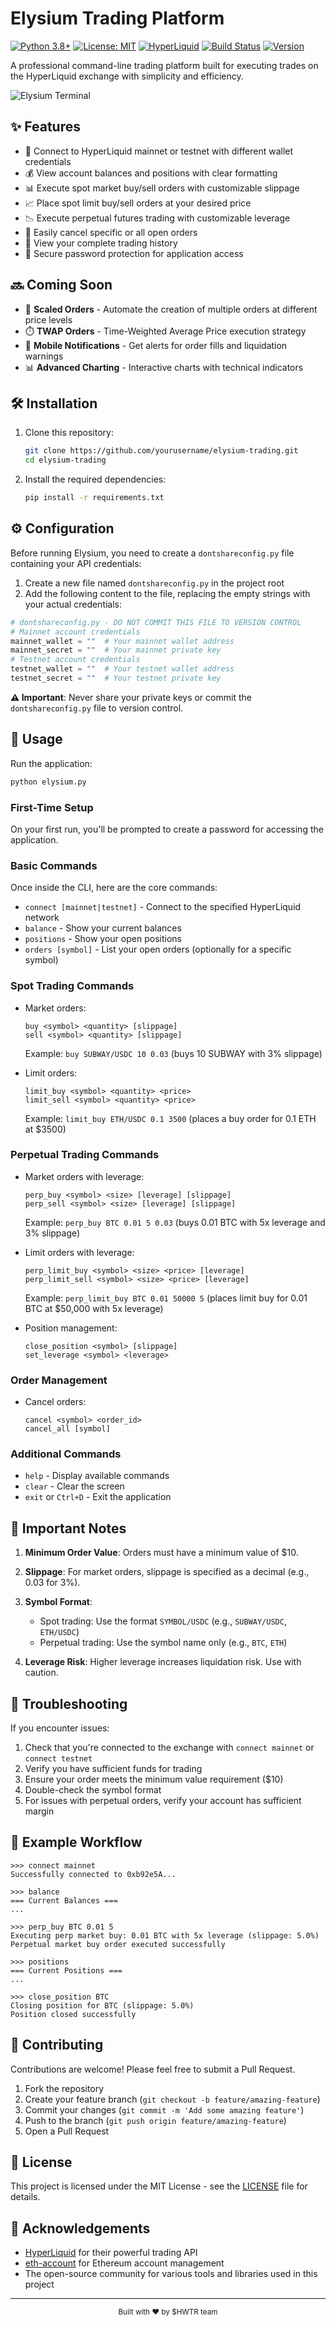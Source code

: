 # Elysium Trading Platform

[![Python 3.8+](https://img.shields.io/badge/Python-3.8+-blue.svg)](https://www.python.org/downloads/)
[![License: MIT](https://img.shields.io/badge/License-MIT-yellow.svg)](https://opensource.org/licenses/MIT)
[![HyperLiquid](https://img.shields.io/badge/HyperLiquid-API-green.svg)](https://hyperliquid.xyz)
[![Build Status](https://img.shields.io/badge/build-passing-brightgreen.svg)]()
[![Version](https://img.shields.io/badge/version-1.0.0-blue.svg)]()

A professional command-line trading platform built for executing trades on the HyperLiquid exchange with simplicity and efficiency.

![Elysium Terminal](./poster.png)

## ✨ Features

- 🔄 Connect to HyperLiquid mainnet or testnet with different wallet credentials
- 💰 View account balances and positions with clear formatting
- 📊 Execute spot market buy/sell orders with customizable slippage
- 📈 Place spot limit buy/sell orders at your desired price
- 📉 Execute perpetual futures trading with customizable leverage
- 🚫 Easily cancel specific or all open orders
- 📜 View your complete trading history
- 🔐 Secure password protection for application access

## 🔜 Coming Soon

- 📐 **Scaled Orders** - Automate the creation of multiple orders at different price levels
- ⏱️ **TWAP Orders** - Time-Weighted Average Price execution strategy
- 📱 **Mobile Notifications** - Get alerts for order fills and liquidation warnings
- 📊 **Advanced Charting** - Interactive charts with technical indicators

## 🛠️ Installation

1. Clone this repository:
   ```bash
   git clone https://github.com/yourusername/elysium-trading.git
   cd elysium-trading
   ```

2. Install the required dependencies:
   ```bash
   pip install -r requirements.txt
   ```

## ⚙️ Configuration

Before running Elysium, you need to create a `dontshareconfig.py` file containing your API credentials:

1. Create a new file named `dontshareconfig.py` in the project root
2. Add the following content to the file, replacing the empty strings with your actual credentials:

```python
# dontshareconfig.py - DO NOT COMMIT THIS FILE TO VERSION CONTROL
# Mainnet account credentials
mainnet_wallet = ""  # Your mainnet wallet address
mainnet_secret = ""  # Your mainnet private key
# Testnet account credentials
testnet_wallet = ""  # Your testnet wallet address
testnet_secret = ""  # Your testnet private key
```

**⚠️ Important**: Never share your private keys or commit the `dontshareconfig.py` file to version control.

## 🚀 Usage

Run the application:

```bash
python elysium.py
```

### First-Time Setup

On your first run, you'll be prompted to create a password for accessing the application.

### Basic Commands

Once inside the CLI, here are the core commands:

- `connect [mainnet|testnet]` - Connect to the specified HyperLiquid network
- `balance` - Show your current balances
- `positions` - Show your open positions
- `orders [symbol]` - List your open orders (optionally for a specific symbol)

### Spot Trading Commands

- Market orders:
  ```
  buy <symbol> <quantity> [slippage]
  sell <symbol> <quantity> [slippage]
  ```
  Example: `buy SUBWAY/USDC 10 0.03` (buys 10 SUBWAY with 3% slippage)

- Limit orders:
  ```
  limit_buy <symbol> <quantity> <price>
  limit_sell <symbol> <quantity> <price>
  ```
  Example: `limit_buy ETH/USDC 0.1 3500` (places a buy order for 0.1 ETH at $3500)

### Perpetual Trading Commands

- Market orders with leverage:
  ```
  perp_buy <symbol> <size> [leverage] [slippage]
  perp_sell <symbol> <size> [leverage] [slippage]
  ```
  Example: `perp_buy BTC 0.01 5 0.03` (buys 0.01 BTC with 5x leverage and 3% slippage)

- Limit orders with leverage:
  ```
  perp_limit_buy <symbol> <size> <price> [leverage]
  perp_limit_sell <symbol> <size> <price> [leverage]
  ```
  Example: `perp_limit_buy BTC 0.01 50000 5` (places limit buy for 0.01 BTC at $50,000 with 5x leverage)

- Position management:
  ```
  close_position <symbol> [slippage]
  set_leverage <symbol> <leverage>
  ```

### Order Management

- Cancel orders:
  ```
  cancel <symbol> <order_id>
  cancel_all [symbol]
  ```

### Additional Commands

- `help` - Display available commands
- `clear` - Clear the screen
- `exit` or `Ctrl+D` - Exit the application

## 📝 Important Notes

1. **Minimum Order Value**: Orders must have a minimum value of $10.

2. **Slippage**: For market orders, slippage is specified as a decimal (e.g., 0.03 for 3%).

3. **Symbol Format**: 
   - Spot trading: Use the format `SYMBOL/USDC` (e.g., `SUBWAY/USDC`, `ETH/USDC`)
   - Perpetual trading: Use the symbol name only (e.g., `BTC`, `ETH`)

4. **Leverage Risk**: Higher leverage increases liquidation risk. Use with caution.

## 🔧 Troubleshooting

If you encounter issues:

1. Check that you're connected to the exchange with `connect mainnet` or `connect testnet`
2. Verify you have sufficient funds for trading
3. Ensure your order meets the minimum value requirement ($10)
4. Double-check the symbol format
5. For issues with perpetual orders, verify your account has sufficient margin

## 📖 Example Workflow

```
>>> connect mainnet
Successfully connected to 0xb92e5A...

>>> balance
=== Current Balances ===
...

>>> perp_buy BTC 0.01 5
Executing perp market buy: 0.01 BTC with 5x leverage (slippage: 5.0%)
Perpetual market buy order executed successfully

>>> positions
=== Current Positions ===
...

>>> close_position BTC
Closing position for BTC (slippage: 5.0%)
Position closed successfully
```

## 🤝 Contributing

Contributions are welcome! Please feel free to submit a Pull Request.

1. Fork the repository
2. Create your feature branch (`git checkout -b feature/amazing-feature`)
3. Commit your changes (`git commit -m 'Add some amazing feature'`)
4. Push to the branch (`git push origin feature/amazing-feature`)
5. Open a Pull Request

## 📄 License

This project is licensed under the MIT License - see the [LICENSE](LICENSE) file for details.

## 🙏 Acknowledgements

- [HyperLiquid](https://hyperliquid.xyz) for their powerful trading API
- [eth-account](https://github.com/ethereum/eth-account) for Ethereum account management
- The open-source community for various tools and libraries used in this project

---

<p align="center">
  <sub>Built with ❤️ by $HWTR team</sub>
</p>
